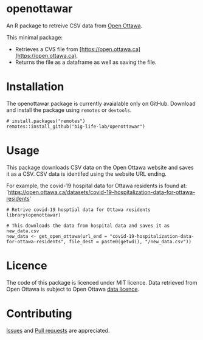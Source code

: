 # openottawar

An R package to retreive CSV data from [Open Ottawa](https://open.ottawa.ca).

This minimal package:

- Retrieves a CVS file from [https://open.ottawa.ca](https://open.ottawa.ca).
- Returns the file as a dataframe as well as saving the file.

# Installation

The openottawar package is currently avaialable only on GitHub. Download and install the package using `remotes` or `devtools`.

```
# install.packages("remotes")
remotes::install_github("big-life-lab/openottawar")
```

# Usage

This package downloads CSV data on the Open Ottawa website and saves it as a CSV. CSV data is identifed using the website URL ending. 

For example, the covid-19 hospital data for Ottawa residents is found at:
`https://open.ottawa.ca/datasets/covid-19-hospitalization-data-for-ottawa-residents'

```
# Retrive covid-19 hosptial data for Ottawa residents
library(openottawar)

# This downloads the data from hospital data and saves it as new_data.csv
new_data <- get_open_ottawa(url_end = "covid-19-hospitalization-data-for-ottawa-residents", file_dest = paste0(getwd(), "/new_data.csv"))
```
# Licence

The code of this package is licenced under MIT licence. Data retrieved from Open Ottawa is subject to Open Ottawa [data licence](https://ottawa.ca/en/city-hall/get-know-your-city/open-data#open-data-licence-version-2-0).
# Contributing

[Issues](https://github.com/big-life-lab/openottawar/issues) and [Pull requests](https://github.com/big-life-lab/openottawar/pulls) are appreciated.


